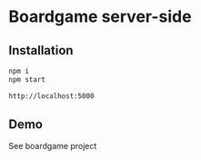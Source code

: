 # Boardgame server-side
## Installation

```bash
npm i
npm start
```

```bash
http://localhost:5000
```

## Demo

See boardgame project
